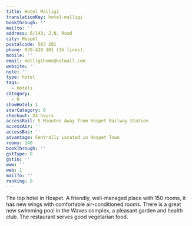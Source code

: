```yaml
---
title: Hotel Malligi
translationKey: hotel-malligi
bookthrough: ''
mailto: ''
address: 6/143, J.N. Road
city: Hospet
postalcode: 583 201
phone: 839-428 101 (16 lines),
mobile: ''
email: malligihome@hotmail.com
website: ''
note: ''
type: hotel
tags:
  - Hotels
category:
  - H
showHotel: 1
starCategory: 0
checkout: 24 hours
accessRail: 5 Minutes Away from Hospet Railway Station
accessAir: ''
accessBus: ''
advantage: Centrally Located in Hospet Town
rooms: 140
bookThrough: ''
gstType: 0
gstin: ''
www: ''
web: 1
mailTo: ''
ranking: 0
---
```







The top hotel in Hospet. A friendly, well-managed place with 150 rooms, it has new wings with comfortable air-conditioned rooms. There is a great new swimming pool in the Waves complex, a pleasant garden and health club. The restaurant serves good vegetarian food.